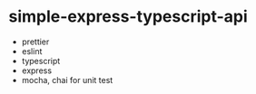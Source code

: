 # simple-express-typescript-api

- prettier
- eslint
- typescript
- express
- mocha, chai for unit test
